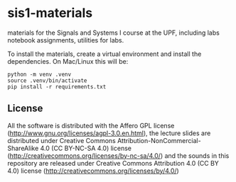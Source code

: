 # sis1-materials
materials for the Signals and Systems I course at the UPF, including labs notebook assignments, utilities for labs.

To install the materials, create a virtual environment and install the dependencies.
On Mac/Linux this will be:

    python -m venv .venv
    source .venv/bin/activate
    pip install -r requirements.txt

License
-------
All the software is distributed with the Affero GPL license (http://www.gnu.org/licenses/agpl-3.0.en.html), the lecture slides are distributed under Creative Commons Attribution-NonCommercial-ShareAlike 4.0 (CC BY-NC-SA 4.0) license (http://creativecommons.org/licenses/by-nc-sa/4.0/) and the sounds in this repository are released under Creative Commons Attribution 4.0 (CC BY 4.0) license (http://creativecommons.org/licenses/by/4.0/)